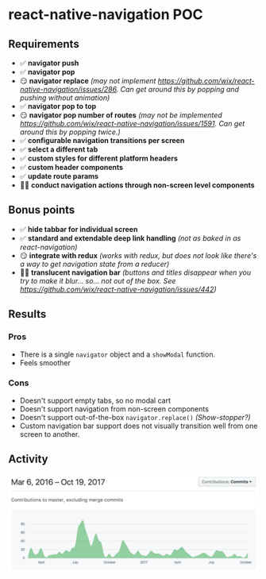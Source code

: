 # react-native-navigation POC

## Requirements
 - ✅ **navigator push**
 - ✅ **navigator pop**
 - 😏 **navigator replace** _(may not implement https://github.com/wix/react-native-navigation/issues/286. Can get around this by popping and pushing without animation)_
 - ✅ **navigator pop to top**
 - 😏 **navigator pop number of routes** _(may not be implemented https://github.com/wix/react-native-navigation/issues/1591. Can get around this by popping twice.)_
 - ✅ **configurable navigation transitions per screen**
 - ✅ **select a different tab**
 - ✅ **custom styles for different platform headers**
 - ✅ **custom header components**
 - ✅ **update route params**
 - 👎🏼 **conduct navigation actions through non-screen level components**

## Bonus points
 - ✅ **hide tabbar for individual screen**
 - ✅ **standard and extendable deep link handling** _(not as baked in as react-navigation)_
 - 😏 **integrate with redux** _(works with redux, but does not look like there's a way to get navigation state from a reducer)_
 - 👎🏼 **translucent navigation bar** _(buttons and titles disappear when you try to make it blur... so... not out of the box. See https://github.com/wix/react-native-navigation/issues/442)_

## Results

### Pros
 - There is a single `navigator` object and a `showModal` function.
 - Feels smoother

### Cons
 - Doesn't support empty tabs, so no modal cart
 - Doesn't support navigation from non-screen components
 - Doesn't support out-of-the-box `navigator.replace()` _(Show-stopper?)_
 - Custom navigation bar support does not visually transition well from one screen to another.

## Activity
![react-native-navigation activity](activity.png)